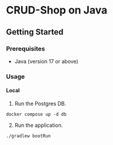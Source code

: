 # CRUD-Shop on Java
## Getting Started

### Prerequisites
- Java (version 17 or above)

### Usage

#### Local
1. Run the Postgres DB.
```shell
docker compose up -d db
```
2. Run the application.
```shell
./gradlew bootRun
```
